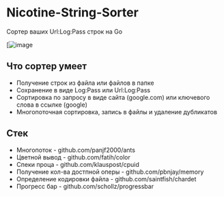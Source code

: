 # Nicotine-String-Sorter
Сортер ваших Url:Log:Pass строк на Go


[![image](https://raw.githubusercontent.com/Underneach/Nicotine-String-Sorter/String-Sorter-regexp/image.png)


## Что сортер умеет
+  Получение строк из файла или файлов в папке
+  Сохранение в виде Log:Pass или Url:Log:Pass
+  Сортировка по запросу в виде сайта (google.com) или ключевого слова в ссылке (google)
+  Многопоточная сортировка, запись в файлы и удаление дубликатов


## Стек
+  Многопоток - github.com/panjf2000/ants
+  Цветной вывод - github.com/fatih/color
+  Спеки проца - github.com/klauspost/cpuid
+  Получение кол-ва достпной оперы - github.com/pbnjay/memory
+  Определение кодировки файла - github.com/saintfish/chardet
+  Прогресс бар - github.com/schollz/progressbar
